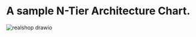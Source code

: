 # A sample N-Tier Architecture Chart.



![realshop drawio](https://user-images.githubusercontent.com/5314829/149674017-42ac04b6-7fb4-448e-8caa-c61fe65f36ff.png)

